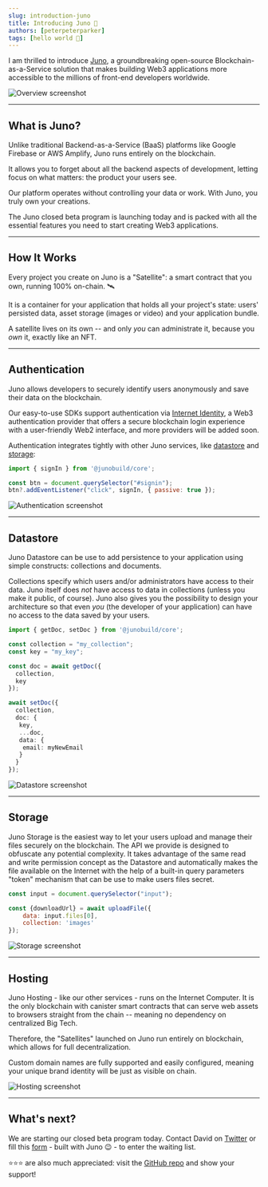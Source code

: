 ```yaml
---
slug: introduction-juno
title: Introducing Juno 🚀
authors: [peterpeterparker]
tags: [hello world 👋]
---
```


I am thrilled to introduce [Juno](https://juno.build), a groundbreaking open-source Blockchain-as-a-Service solution that makes building Web3 applications more accessible to the millions of front-end developers worldwide.

![Overview screenshot](./overview.png)

---

## What is Juno?

Unlike traditional Backend-as-a-Service (BaaS) platforms like Google Firebase or AWS Amplify, Juno runs entirely on the blockchain.

It allows you to forget about all the backend aspects of development, letting focus on what matters: the product your users see.

Our platform operates without controlling your data or work. With Juno, you truly own your creations.

The Juno closed beta program is launching today and is packed with all the essential features you need to start creating Web3 applications.

---

## How It Works

Every project you create on Juno is a "Satellite": a smart contract that you own, running 100% on-chain. 🛰️

It is a container for your application that holds all your project's state: users' persisted data, asset storage (images or video) and your application bundle.

A satellite lives on its own -- and only _you_ can administrate it, because you _own_ it, exactly like an NFT.

---

## Authentication

Juno allows developers to securely identify users anonymously and save their data on the blockchain.

Our easy-to-use SDKs support authentication via [Internet Identity](https://internetcomputer.org/internet-identity), a Web3 authentication provider that offers a secure blockchain login experience with a user-friendly Web2 interface, and more providers will be added soon.

Authentication integrates tightly with other Juno services, like [datastore](https://juno.build/docs/build/datastore) and [storage](https://juno.build/docs/build/storage):

```javascript
import { signIn } from '@junobuild/core';

const btn = document.querySelector("#signin");
btn?.addEventListener("click", signIn, { passive: true });
```

![Authentication screenshot](./authentication.png)

---

## Datastore

Juno Datastore can be use to add persistence to your application using simple constructs: collections and documents.

Collections specify which users and/or administrators have access to their data. Juno itself does _not_ have access to data in collections (unless you make it public, of course). Juno also gives you the possibility to design your architecture so that even _you_ (the developer of your application) can have no access to the data saved by your users.

```typescript
import { getDoc, setDoc } from '@junobuild/core';

const collection = "my_collection";
const key = "my_key";

const doc = await getDoc({
  collection,
  key
});

await setDoc({
  collection,
  doc: {
   key,
   ...doc,
   data: {
    email: myNewEmail
   }
  }
});
```

![Datastore screenshot](./datastore.png)

---

## Storage

Juno Storage is the easiest way to let your users upload and manage their files securely on the blockchain. The API we provide is designed to obfuscate any potential complexity. It takes advantage of the same read and write permission concept as the Datastore and automatically makes the file available on the Internet with the help of a built-in query parameters "token" mechanism that can be use to make users files secret.

```javascript
const input = document.querySelector("input");

const {downloadUrl} = await uploadFile({
    data: input.files[0],
    collection: 'images'
});
```

![Storage screenshot](./storage.png)

---

## Hosting

Juno Hosting - like our other services - runs on the Internet Computer. It is the only blockchain with canister smart contracts that can serve web assets to browsers straight from the chain -- meaning no dependency on centralized Big Tech.

Therefore, the "Satellites" launched on Juno run entirely on blockchain, which allows for full decentralization.

Custom domain names are fully supported and easily configured, meaning your unique brand identity will be just as visible on chain.

![Hosting screenshot](./hosting.png)

---

## What's next?

We are starting our closed beta program today. Contact David on [Twitter](https://daviddalbusco.com) or fill this [form](https://jx5yt-yyaaa-aaaal-abzbq-cai.ic0.app/) - built with Juno 😉 - to enter the waiting list.

⭐️⭐️⭐️ are also much appreciated: visit the [GitHub repo](https://github.com/buildwithjuno/juno) and show your support!
